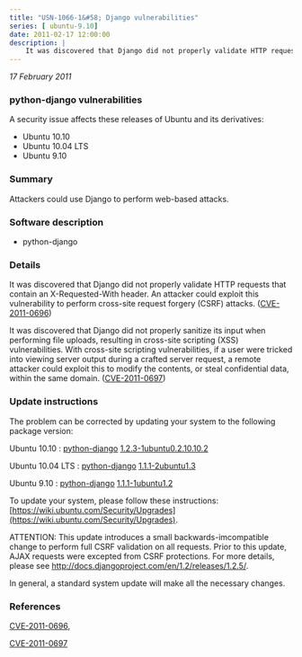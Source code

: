 ```yaml
---
title: "USN-1066-1&#58; Django vulnerabilities"
series: [ ubuntu-9.10]
date: 2011-02-17 12:00:00
description: |
    It was discovered that Django did not properly validate HTTP requests that contain an X-Requested-With header. An attacker could exploit this vulnerability to perform cross-site request forgery (CSRF) attacks. ([CVE-2011-0696](http://people.ubuntu.com/~ubuntu-security/cve/CVE-2011-0696))
--- 
```

 
 

*17 February 2011*

### python-django vulnerabilities

A security issue affects these releases of Ubuntu and its derivatives:

* Ubuntu 10.10
* Ubuntu 10.04 LTS
* Ubuntu 9.10

### Summary

Attackers could use Django to perform web-based attacks. 

### Software description

* python-django 

### Details

It was discovered that Django did not properly validate HTTP requests that contain an X-Requested-With header. An attacker could exploit this vulnerability to perform cross-site request forgery (CSRF) attacks. ([CVE-2011-0696](http://people.ubuntu.com/~ubuntu-security/cve/CVE-2011-0696))

It was discovered that Django did not properly sanitize its input when performing file uploads, resulting in cross-site scripting (XSS) vulnerabilities. With cross-site scripting vulnerabilities, if a user were tricked into viewing server output during a crafted server request, a remote attacker could exploit this to modify the contents, or steal confidential data, within the same domain. ([CVE-2011-0697](http://people.ubuntu.com/~ubuntu-security/cve/CVE-2011-0697)) 

### Update instructions

The problem can be corrected by updating your system to the following package version:

Ubuntu 10.10
 : [python-django](https://launchpad.net/ubuntu/+source/python-django) <span> [1.2.3-1ubuntu0.2.10.10.2](https://launchpad.net/ubuntu/+source/python-django/1.2.3-1ubuntu0.2.10.10.2) </span> 

Ubuntu 10.04 LTS
 : [python-django](https://launchpad.net/ubuntu/+source/python-django) <span> [1.1.1-2ubuntu1.3](https://launchpad.net/ubuntu/+source/python-django/1.1.1-2ubuntu1.3) </span> 

Ubuntu 9.10
 : [python-django](https://launchpad.net/ubuntu/+source/python-django) <span> [1.1.1-1ubuntu1.2](https://launchpad.net/ubuntu/+source/python-django/1.1.1-1ubuntu1.2) </span> 

To update your system, please follow these instructions: [https://wiki.ubuntu.com/Security/Upgrades](https://wiki.ubuntu.com/Security/Upgrades).

ATTENTION: This update introduces a small backwards-imcompatible change to perform full CSRF validation on all requests. Prior to this update, AJAX requests were excepted from CSRF protections. For more details, please see http://docs.djangoproject.com/en/1.2/releases/1.2.5/.

In general, a standard system update will make all the necessary changes. 

### References

 
 [CVE-2011-0696](http://people.ubuntu.com/~ubuntu-security/cve/CVE-2011-0696), 

 [CVE-2011-0697](http://people.ubuntu.com/~ubuntu-security/cve/CVE-2011-0697)
 

